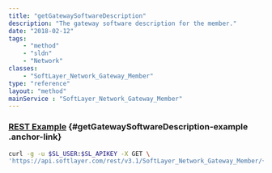 ```yaml
---
title: "getGatewaySoftwareDescription"
description: "The gateway software description for the member."
date: "2018-02-12"
tags:
    - "method"
    - "sldn"
    - "Network"
classes:
    - "SoftLayer_Network_Gateway_Member"
type: "reference"
layout: "method"
mainService : "SoftLayer_Network_Gateway_Member"
---
```


### [REST Example](#getGatewaySoftwareDescription-example) <a href="/article/rest/"><i class="fas fa-question"></i></a> {#getGatewaySoftwareDescription-example .anchor-link} 
```bash
curl -g -u $SL_USER:$SL_APIKEY -X GET \
'https://api.softlayer.com/rest/v3.1/SoftLayer_Network_Gateway_Member/{SoftLayer_Network_Gateway_MemberID}/getGatewaySoftwareDescription'
```
